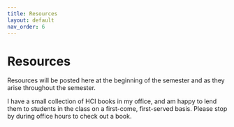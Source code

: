 ```yaml
---
title: Resources
layout: default
nav_order: 6
---
```

# Resources

Resources will be posted here at the beginning of the semester and as they arise throughout the semester.

I have a small collection of HCI books in my office, and am happy to lend them to students in the class on a first-come, first-served basis. Please stop by during office hours to check out a book. 